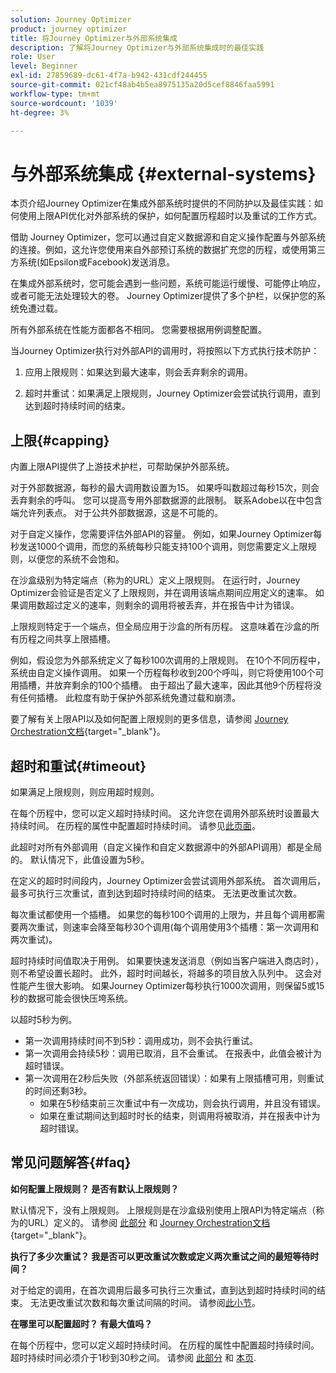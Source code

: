 ```yaml
---
solution: Journey Optimizer
product: journey optimizer
title: 将Journey Optimizer与外部系统集成
description: 了解将Journey Optimizer与外部系统集成时的最佳实践
role: User
level: Beginner
exl-id: 27859689-dc61-4f7a-b942-431cdf244455
source-git-commit: 021cf48ab4b5ea8975135a20d5cef8846faa5991
workflow-type: tm+mt
source-wordcount: '1039'
ht-degree: 3%

---
```


# 与外部系统集成 {#external-systems}

本页介绍Journey Optimizer在集成外部系统时提供的不同防护以及最佳实践：如何使用上限API优化对外部系统的保护，如何配置历程超时以及重试的工作方式。

借助 Journey Optimizer，您可以通过自定义数据源和自定义操作配置与外部系统的连接。例如，这允许您使用来自外部预订系统的数据扩充您的历程，或使用第三方系统(如Epsilon或Facebook)发送消息。

在集成外部系统时，您可能会遇到一些问题，系统可能运行缓慢、可能停止响应，或者可能无法处理较大的卷。 Journey Optimizer提供了多个护栏，以保护您的系统免遭过载。

所有外部系统在性能方面都各不相同。 您需要根据用例调整配置。

当Journey Optimizer执行对外部API的调用时，将按照以下方式执行技术防护：

1. 应用上限规则：如果达到最大速率，则会丢弃剩余的调用。

2. 超时并重试：如果满足上限规则，Journey Optimizer会尝试执行调用，直到达到超时持续时间的结束。

## 上限{#capping}

内置上限API提供了上游技术护栏，可帮助保护外部系统。

对于外部数据源，每秒的最大调用数设置为15。 如果呼叫数超过每秒15次，则会丢弃剩余的呼叫。 您可以提高专用外部数据源的此限制。 联系Adobe以在中包含端允许列表点。 对于公共外部数据源，这是不可能的。

对于自定义操作，您需要评估外部API的容量。 例如，如果Journey Optimizer每秒发送1000个调用，而您的系统每秒只能支持100个调用，则您需要定义上限规则，以便您的系统不会饱和。

在沙盒级别为特定端点（称为的URL）定义上限规则。 在运行时，Journey Optimizer会验证是否定义了上限规则，并在调用该端点期间应用定义的速率。 如果调用数超过定义的速率，则剩余的调用将被丢弃，并在报告中计为错误。

上限规则特定于一个端点，但全局应用于沙盒的所有历程。 这意味着在沙盒的所有历程之间共享上限插槽。

例如，假设您为外部系统定义了每秒100次调用的上限规则。 在10个不同历程中，系统由自定义操作调用。 如果一个历程每秒收到200个呼叫，则它将使用100个可用插槽，并放弃剩余的100个插槽。 由于超出了最大速率，因此其他9个历程将没有任何插槽。 此粒度有助于保护外部系统免遭过载和崩溃。

要了解有关上限API以及如何配置上限规则的更多信息，请参阅 [Journey Orchestration文档](https://experienceleague.adobe.com/docs/journeys/using/working-with-apis/capping.html){target=&quot;_blank&quot;}。

## 超时和重试{#timeout}

如果满足上限规则，则应用超时规则。

在每个历程中，您可以定义超时持续时间。 这允许您在调用外部系统时设置最大持续时间。 在历程的属性中配置超时持续时间。 请参见[此页面](../building-journeys/journey-gs.md#timeout_and_error)。

此超时对所有外部调用（自定义操作和自定义数据源中的外部API调用）都是全局的。 默认情况下，此值设置为5秒。

在定义的超时时间段内，Journey Optimizer会尝试调用外部系统。 首次调用后，最多可执行三次重试，直到达到超时持续时间的结束。 无法更改重试次数。

每次重试都使用一个插槽。 如果您的每秒100个调用的上限为，并且每个调用都需要两次重试，则速率会降至每秒30个调用(每个调用使用3个插槽：第一次调用和两次重试)。

超时持续时间值取决于用例。 如果要快速发送消息（例如当客户端进入商店时），则不希望设置长超时。 此外，超时时间越长，将越多的项目放入队列中。 这会对性能产生很大影响。 如果Journey Optimizer每秒执行1000次调用，则保留5或15秒的数据可能会很快压垮系统。

以超时5秒为例。

* 第一次调用持续时间不到5秒：调用成功，则不会执行重试。
* 第一次调用会持续5秒：调用已取消，且不会重试。 在报表中，此值会被计为超时错误。
* 第一次调用在2秒后失败（外部系统返回错误）：如果有上限插槽可用，则重试的时间还剩3秒。
   * 如果在5秒结束前三次重试中有一次成功，则会执行调用，并且没有错误。
   * 如果在重试期间达到超时时长的结束，则调用将被取消，并在报表中计为超时错误。

## 常见问题解答{#faq}

**如何配置上限规则？ 是否有默认上限规则？**

默认情况下，没有上限规则。 上限规则是在沙盒级别使用上限API为特定端点（称为的URL）定义的。 请参阅 [此部分](../configuration/external-systems.md#capping) 和 [Journey Orchestration文档](https://experienceleague.adobe.com/docs/journeys/using/working-with-apis/capping.html){target=&quot;_blank&quot;}。

**执行了多少次重试？ 我是否可以更改重试次数或定义两次重试之间的最短等待时间？**

对于给定的调用，在首次调用后最多可执行三次重试，直到达到超时持续时间的结束。 无法更改重试次数和每次重试间隔的时间。 请参阅[此小节](../configuration/external-systems.md#timeout)。

**在哪里可以配置超时？ 有最大值吗？**

在每个历程中，您可以定义超时持续时间。 在历程的属性中配置超时持续时间。 超时持续时间必须介于1秒到30秒之间。 请参阅 [此部分](../configuration/external-systems.md#timeout) 和 [本页](../building-journeys/journey-gs.md#timeout_and_error).